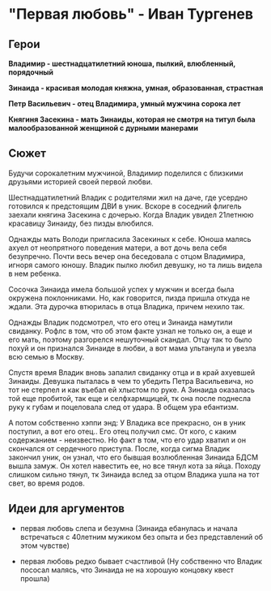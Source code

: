 "Первая любовь" - Иван Тургенев
====================================================


Герои
----------------------------------------------------

**Владимир - шестнадцатилетний юноша, пылкий, влюбленный, порядочный**

**Зинаида - красивая молодая княжна, умная, образованная, страстная**

**Петр Васильевич - отец Владимира, умный мужчина сорока лет**

**Княгиня Засекина - мать Зинаиды, которая не смотря на титул была малообразованной женщиной с дурными манерами**

Сюжет
----------------------------------------------------

Будучи сорокалетним мужчиной, Владимир поделился с близкими друзьями историей своей первой любви. 

Шестнадцатилетний Владик с родителями жил на даче, где усердно готовился к предстоящим ДВИ в уник. Вскоре в соседний флигель заехали княгина Засекина с дочерью. Когда Владик увидел 21летнюю красавицу Зинаиду, без пизды влюбился. 

Однажды мать Володи пригласила Засекиных к себе. Юноша малясь ахуел от неопрятного поведения матери, а вот дочь вела себя безупречно. Почти весь вечер она беседовала с отцом Владимира, игноря самого юношу. Владик пылко любил девушку, но та лишь видела в нем ребенка.

Сосочка Зинаида имела большой успех у мужчин и всегда была окружена поклонниками. Но, как говорится, пизда пришла откуда не ждали. Эта дурочка втюрилась в отца Владика, причем нехило так.

Однажды Владик подсмотрел, что его отец и Зинаида намутили свиданку. Рофлс в том, что об этом факте узнал не только он, а еще и его мать, поэтому разгорелся нешуточный скандал. Отцу так то было похуй и он признался Зинаиде в любви, а вот мама ультанула и увезла всю семью в Москву. 

Спустя время Владик вновь запалил свиданку отца и в край ахуевшей Зинаиды. Девушка пыталась в чем то убедить Петра Васильевича, но тот не стерпел и как въебал ей хлыстом по руке. А Зинаида оказалась той еще пробитой, так еще и селфхармщицей, тк она после поднесла руку к губам и поцеловала след от удара. В общем ура ебантизм.

А потом собственно хэппи энд: У Владика все прекрасно, он в уник поступил, а вот его отец.. Его отец получил смс. От кого, с каким содержанием - неизвестно. Но факт в том, что его удар хватил и он скончался от сердечного приступа. После, когда сигма Владик закончил уник, он узнал, что его бывшая возлюбленная Зинаида БДСМ вышла замуж. Он хотел навестить ее, но все тянул кота за яйца. Походу слишком сильно тянул, тк Зинаида вслед за отцом Владика ушла на тот свет, во время родов. 

Идеи для аргументов
----------------------------------------------------

- первая любовь слепа и безумна (Зинаида ебанулась и начала встречаться с 40летним мужиком без опыта и без представлений об этом чувстве)

- первая любовь редко бывает счастливой (Ну собственно что Владик пососал малясь, что Зинаида не на хорошую концовку квест прошла)
